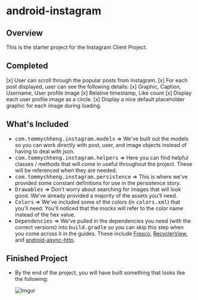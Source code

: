 # android-instagram

## Overview

This is the starter project for the Instagram Client Project.

## Completed

[x]    User can scroll through the popular posts from Instagram.
[x]    For each post displayed, user can see the following details:
[x]        Graphic, Caption, Username, User profile image
[x]        Relative timestamp, Like count
[x]    Display each user profile image as a circle.
[x]    Display a nice default placeholder graphic for each image during loading.

## What's Included
* <tt>com.tommychheng.instagram.models</tt> => We've built out the models so you can work directly with post, user, and image objects instead of having to deal with json.
* <tt>com.tommychheng.instagram.helpers</tt> => Here you can find helpful classes / methods that will come in useful throughout the project. These will be referenced when they are needed.
* <tt>com.tommychheng.instagram.persistence</tt> => This is where we've provided some constant definitions for use in the persistence story.
* <tt>Drawables</tt> => Don't worry about searching for images that will look good. We've already provided a majority of the assets you'll need.
* <tt>Colors</tt> => We've included some of the colors (in <tt>colors.xml</tt>) that you'll need. You'll noticed that the mocks will refer to the color name instead of the hex value.
* <tt>Dependencies</tt> => We've pulled in the dependencies you need (with the correct versions) into <tt>build.gradle</tt> so you can skip this step when you come across it in the guides. These include [Fresco](https://github.com/facebook/fresco), [RecyclerView](https://developer.android.com/reference/android/support/v7/widget/RecyclerView.html), and [android-async-http](http://loopj.com/android-async-http/).

## Finished Project
* By the end of the project, you will have built something that looks like the following:

  ![Imgur](http://i.imgur.com/4SWlsQA.gif)
